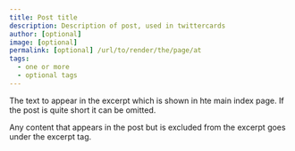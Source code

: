 ```yaml
---
title: Post title
description: Description of post, used in twittercards
author: [optional] 
image: [optional]
permalink: [optional] /url/to/render/the/page/at
tags:
  - one or more
  - optional tags
---
```


The text to appear in the excerpt which is shown in hte main index page.
If the post is quite short it can be omitted.
<!--excerpt-->
Any content that appears in the post but is excluded from the excerpt goes under the excerpt tag.
